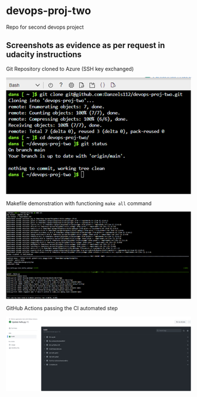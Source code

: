 # devops-proj-two
Repo for second devops project

## Screenshots as evidence as per request in udacity instructions

Git Repository cloned to Azure (SSH key exchanged)

![Git REPO cloned](./media/git-repo-clone-in-azure.png)

Makefile demonstration with functioning `make all` command

![Makefile](./media/make-all-demo.png)

GitHub Actions passing the CI automated step

![GitHub](./media/github-action-passed.png)
